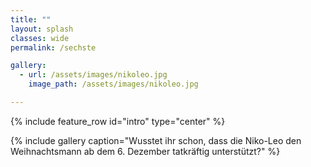```yaml
---
title: ""
layout: splash
classes: wide
permalink: /sechste

gallery: 
  - url: /assets/images/nikoleo.jpg
    image_path: /assets/images/nikoleo.jpg

---
```


{% include feature_row id="intro" type="center" %}

{% include gallery caption="Wusstet ihr schon, dass die Niko-Leo den Weihnachtsmann ab dem 6. Dezember tatkräftig unterstützt?" %}

